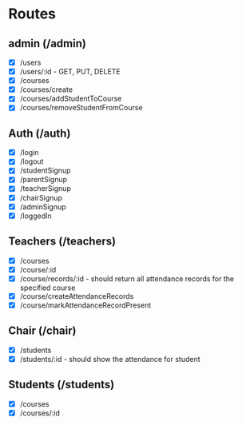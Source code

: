 # Routes

## admin (/admin)

- [x] /users
- [x] /users/:id - GET, PUT, DELETE
- [x] /courses
- [x] /courses/create
- [x] /courses/addStudentToCourse
- [x] /courses/removeStudentFromCourse

## Auth (/auth)

- [x] /login
- [x] /logout
- [x] /studentSignup
- [x] /parentSignup
- [x] /teacherSignup
- [x] /chairSignup
- [x] /adminSignup
- [x] /loggedIn

## Teachers (/teachers)

- [x] /courses
- [x] /course/:id
- [x] /course/records/:id - should return all attendance records for the specified course
- [x] /course/createAttendanceRecords
- [x] /course/markAttendanceRecordPresent

## Chair (/chair)

- [x] /students
- [x] /students/:id - should show the attendance for student

## Students (/students)

- [x] /courses
- [x] /courses/:id
